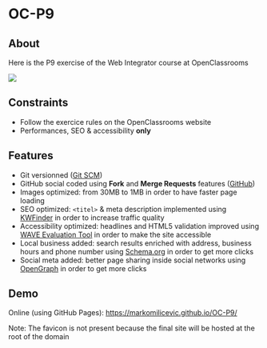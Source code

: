 # OC-P9

## About

Here is the P9 exercise of the Web Integrator course at OpenClassrooms

![](https://user.oc-static.com/upload/2022/06/22/16559176658498_595_P9_DIW%20-%20Inte%CC%81grateur%20Front-End%20%281%29.jpg)

## Constraints

- Follow the exercice rules on the OpenClassrooms website
- Performances, SEO & accessibility **only**

## Features

- Git versionned ([Git SCM](https://git-scm.com/))
- GitHub social coded using **Fork** and **Merge Requests** features ([GitHub](https://github.com/))
- Images optimized: from 30MB to 1MB in order to have faster page loading
- SEO optimized: `<titel>` & meta description implemented using [KWFinder](https://mangools.com/kwfinder/) in order to increase traffic quality
- Accessibility optimized: headlines and HTML5 validation improved using [WAVE Evaluation Tool](https://chrome.google.com/webstore/detail/wave-evaluation-tool/jbbplnpkjmmeebjpijfedlgcdilocofh) in order to make the site accessible
- Local business added: search results enriched with address, business hours and phone number using [Schema.org](https://www.schema.org/) in order to get more clicks
- Social meta added: better page sharing inside social networks using [OpenGraph](https://ogp.me/) in order to get more clicks

## Demo

Online (using GitHub Pages): https://markomilicevic.github.io/OC-P9/

Note: The favicon is not present because the final site will be hosted at the root of the domain
